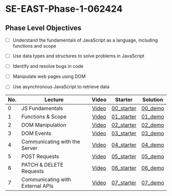 # SE-EAST-Phase-1-062424
## Phase Level Objectives
- [ ] Understand the fundamentals of JavaScript as a language, including functions and scope
- [ ] Use data types and structures to solve problems in JavaScript
- [ ] Identify and resolve bugs in code
- [ ] Manipulate web pages using DOM
- [ ] Use asynchronous JavaScript to retrieve data


|No. | Lecture                          | Video 	| Starter 	| Solution 	|
|----|------------------------------	|:-----:	|--------	|---------	|
|0 | JS Fundamentals                    | [Video]() | [00_starter](https://github.com/rachelAtFlatiron/Phase-1-062424/tree/00_starter) | [00_demo](https://github.com/rachelAtFlatiron/Phase-1-062424/tree/00_demo) |
|1 | Functions & Scope                	| [Video]() | [01_starter](https://github.com/rachelAtFlatiron/Phase-1-062424/tree/01_starter) | [01_demo](https://github.com/rachelAtFlatiron/Phase-1-062424/tree/01_demo) |
|2 | DOM Manipulation                 	| [Video]() | [02_starter](https://github.com/rachelAtFlatiron/Phase-1-062424/tree/02_starter) | [02_demo](https://github.com/rachelAtFlatiron/Phase-1-062424/tree/02_demo)  |
|3 | DOM Events                       	| [Video]() | [03_starter](https://github.com/rachelAtFlatiron/Phase-1-062424/tree/03_starter) | [03_demo](https://github.com/rachelAtFlatiron/Phase-1-062424/tree/03_demo)  |
|4 | Communicating with the Server    	| [Video]() | [04_starter](https://github.com/rachelAtFlatiron/Phase-1-062424/tree/04_starter) | [04_demo](https://github.com/rachelAtFlatiron/Phase-1-062424/tree/04_demo) |
|5 | POST Requests                    	| [Video](https://github.com/rachelAtFlatiron/Phase-1-062424/tree/05_starter) | [05_starter]() | [05_demo](https://github.com/rachelAtFlatiron/Phase-1-062424/tree/05_demo) |
|6 | PATCH & DELETE Requests          	| [Video](https://github.com/rachelAtFlatiron/Phase-1-062424/tree/06_starter) | [06_starter]() | [06_demo](https://github.com/rachelAtFlatiron/Phase-1-062424/tree/06_demo) |
|7 | Communicating with External APIs 	| [Video](https://github.com/rachelAtFlatiron/Phase-1-062424/tree/07_starter) | [07_starter]() | [07_demo](https://github.com/rachelAtFlatiron/Phase-1-062424/tree/07_demo) |